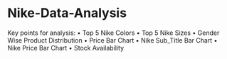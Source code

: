 # Nike-Data-Analysis

Key points for analysis: 
•	Top 5 Nike Colors
•	Top 5 Nike Sizes
•	Gender Wise Product Distribution
•	Price Bar Chart
•	Nike Sub_Title Bar Chart
•	Nike Price Bar Chart
•	Stock Availability
